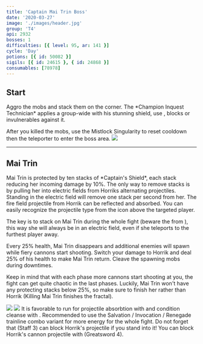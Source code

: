 ```yaml
---
title: 'Captain Mai Trin Boss'
date: '2020-03-27'
image: './images/header.jpg'
group: 'T4'
api: 2932
bosses: 1
difficulties: [{ level: 95, ar: 141 }]
cycle: 'Day'
potions: [{ id: 50082 }]
sigils: [{ id: 24615 }, { id: 24868 }]
consumables: [78978]
---
```


## Start

<Grid>
<GridItem sm="8">  
Aggro the mobs and stack them on the corner. The *Champion Inquest Technician* applies a group-wide <Control name="daze"/> with his stunning shield, use <Boon name="stability"/>, blocks or invulnerables against it.

After you killed the mobs, use the Mistlock Singularity to reset cooldown then the teleporter to enter the boss area.
</GridItem>
<GridItem sm="4">
<Image src="./images/start.jpg" caption="The start area"/>
</GridItem>
</Grid>

---

## Mai Trin <Item id="50082" disableText/>

<Grid>
<GridItem sm="7">
Mai Trin is protected by ten stacks of *Captain's Shield*, each stack reducing her incoming damage by 10%. The only way to remove stacks is by pulling her into electric fields from Horriks alternating projectiles. Standing in the electric field will remove one stack per second from her. The fire field projectile from Horrik can be reflected and absorbed. You can easily recognize the projectile type from the icon above the targeted player.

The key is to stack on Mai Trin during the whole fight (beware the <Effect name="agony"/> from <Instability name="Social Awkwardness"/>), this way she will always be in an electric field, even if she teleports to the furthest player away.

Every 25% health, Mai Trin disappears and additional enemies will spawn while fiery cannons start shooting. Switch your damage to Horrik and deal 25% of his health to make Mai Trin return. Cleave the spawning mobs during downtimes.

Keep in mind that with each phase more cannons start shooting at you, the fight can get quite chaotic in the last phases. Luckily, Mai Trin won't have any protecting stacks below 25%, so make sure to finish her rather than Horrik (Killing Mai Trin finishes the fractal).

<Image src="./images/mai_trin.jpg" caption="Captain Mai Trin"/>
</GridItem>

<GridItem sm="5">
  
<Image src="./images/horrik.jpg" caption="First Mate Horrik"/>

<Tabs>
<Tab specialization="Revenant">
It is favorable to run <Skill name="Legendary Centaur Stance"/> for projectile absorbtion with <Skill name="Protective Solace"/> and condition cleanse with <Skill name=" Purifying Essence"/>. Recommended to use the Salvation / Invocation / Renegade trainline combo variant for more energy for the whole fight. Do not forget that <Skill name="Warding Rift"/> (Staff 3) can block Horrik's projectile if you stand into it!
</Tab>
</Tabs>

<Tabs>
<Tab specialization="soulbeast">
You can block Horrik's cannon projectile with <Skill name="Counterattack" specialization="ranger"/> (Greatsword 4).
</Tab>
</Tabs>
</GridItem>
</Grid>
